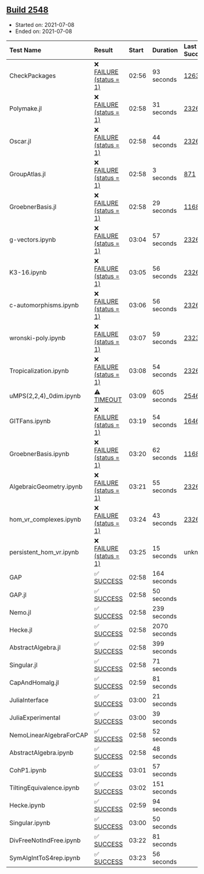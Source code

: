 ## [Build 2548](https://oscarci.mathematik.uni-kl.de/job/oscar-stable/2548/)

* Started on: 2021-07-08
* Ended on: 2021-07-08

| Test Name    | Result | Start | Duration | Last Success | First Failure |
|:-------------|:-------|:------|:---------|:-------------|:--------------|
| CheckPackages | ❌ [FAILURE (status = 1)](https://oscarci.mathematik.uni-kl.de/job/oscar-stable/2548/artifact/logs/build-2548/CheckPackages.log) | 02:56 | 93 seconds | [1263](https://oscarci.mathematik.uni-kl.de/job/oscar-stable/1263/) | [1264](https://oscarci.mathematik.uni-kl.de/job/oscar-stable/1264/) |
| Polymake.jl | ❌ [FAILURE (status = 1)](https://oscarci.mathematik.uni-kl.de/job/oscar-stable/2548/artifact/logs/build-2548/Polymake.jl.log) | 02:58 | 31 seconds | [2326](https://oscarci.mathematik.uni-kl.de/job/oscar-stable/2326/) | [2327](https://oscarci.mathematik.uni-kl.de/job/oscar-stable/2327/) |
| Oscar.jl | ❌ [FAILURE (status = 1)](https://oscarci.mathematik.uni-kl.de/job/oscar-stable/2548/artifact/logs/build-2548/Oscar.jl.log) | 02:58 | 44 seconds | [2326](https://oscarci.mathematik.uni-kl.de/job/oscar-stable/2326/) | [2327](https://oscarci.mathematik.uni-kl.de/job/oscar-stable/2327/) |
| GroupAtlas.jl | ❌ [FAILURE (status = 1)](https://oscarci.mathematik.uni-kl.de/job/oscar-stable/2548/artifact/logs/build-2548/GroupAtlas.jl.log) | 02:58 | 3 seconds | [871](https://oscarci.mathematik.uni-kl.de/job/oscar-stable/871/) | [872](https://oscarci.mathematik.uni-kl.de/job/oscar-stable/872/) |
| GroebnerBasis.jl | ❌ [FAILURE (status = 1)](https://oscarci.mathematik.uni-kl.de/job/oscar-stable/2548/artifact/logs/build-2548/GroebnerBasis.jl.log) | 02:58 | 29 seconds | [1168](https://oscarci.mathematik.uni-kl.de/job/oscar-stable/1168/) | [1169](https://oscarci.mathematik.uni-kl.de/job/oscar-stable/1169/) |
| g-vectors.ipynb | ❌ [FAILURE (status = 1)](https://oscarci.mathematik.uni-kl.de/job/oscar-stable/2548/artifact/logs/build-2548/g-vectors.ipynb.log) | 03:04 | 57 seconds | [2326](https://oscarci.mathematik.uni-kl.de/job/oscar-stable/2326/) | [2327](https://oscarci.mathematik.uni-kl.de/job/oscar-stable/2327/) |
| K3-16.ipynb | ❌ [FAILURE (status = 1)](https://oscarci.mathematik.uni-kl.de/job/oscar-stable/2548/artifact/logs/build-2548/K3-16.ipynb.log) | 03:05 | 56 seconds | [2326](https://oscarci.mathematik.uni-kl.de/job/oscar-stable/2326/) | [2327](https://oscarci.mathematik.uni-kl.de/job/oscar-stable/2327/) |
| c-automorphisms.ipynb | ❌ [FAILURE (status = 1)](https://oscarci.mathematik.uni-kl.de/job/oscar-stable/2548/artifact/logs/build-2548/c-automorphisms.ipynb.log) | 03:06 | 56 seconds | [2326](https://oscarci.mathematik.uni-kl.de/job/oscar-stable/2326/) | [2327](https://oscarci.mathematik.uni-kl.de/job/oscar-stable/2327/) |
| wronski-poly.ipynb | ❌ [FAILURE (status = 1)](https://oscarci.mathematik.uni-kl.de/job/oscar-stable/2548/artifact/logs/build-2548/wronski-poly.ipynb.log) | 03:07 | 59 seconds | [2323](https://oscarci.mathematik.uni-kl.de/job/oscar-stable/2323/) | [2324](https://oscarci.mathematik.uni-kl.de/job/oscar-stable/2324/) |
| Tropicalization.ipynb | ❌ [FAILURE (status = 1)](https://oscarci.mathematik.uni-kl.de/job/oscar-stable/2548/artifact/logs/build-2548/Tropicalization.ipynb.log) | 03:08 | 54 seconds | [2326](https://oscarci.mathematik.uni-kl.de/job/oscar-stable/2326/) | [2327](https://oscarci.mathematik.uni-kl.de/job/oscar-stable/2327/) |
| uMPS(2,2,4)_0dim.ipynb | ⚠ [TIMEOUT](https://oscarci.mathematik.uni-kl.de/job/oscar-stable/2548/artifact/logs/build-2548/uMPS-2-2-4-_0dim.ipynb.log) | 03:09 | 605 seconds | [2546](https://oscarci.mathematik.uni-kl.de/job/oscar-stable/2546/) | [2547](https://oscarci.mathematik.uni-kl.de/job/oscar-stable/2547/) |
| GITFans.ipynb | ❌ [FAILURE (status = 1)](https://oscarci.mathematik.uni-kl.de/job/oscar-stable/2548/artifact/logs/build-2548/GITFans.ipynb.log) | 03:19 | 54 seconds | [1646](https://oscarci.mathematik.uni-kl.de/job/oscar-stable/1646/) | [1647](https://oscarci.mathematik.uni-kl.de/job/oscar-stable/1647/) |
| GroebnerBasis.ipynb | ❌ [FAILURE (status = 1)](https://oscarci.mathematik.uni-kl.de/job/oscar-stable/2548/artifact/logs/build-2548/GroebnerBasis.ipynb.log) | 03:20 | 62 seconds | [1168](https://oscarci.mathematik.uni-kl.de/job/oscar-stable/1168/) | [1169](https://oscarci.mathematik.uni-kl.de/job/oscar-stable/1169/) |
| AlgebraicGeometry.ipynb | ❌ [FAILURE (status = 1)](https://oscarci.mathematik.uni-kl.de/job/oscar-stable/2548/artifact/logs/build-2548/AlgebraicGeometry.ipynb.log) | 03:21 | 55 seconds | [2326](https://oscarci.mathematik.uni-kl.de/job/oscar-stable/2326/) | [2327](https://oscarci.mathematik.uni-kl.de/job/oscar-stable/2327/) |
| hom_vr_complexes.ipynb | ❌ [FAILURE (status = 1)](https://oscarci.mathematik.uni-kl.de/job/oscar-stable/2548/artifact/logs/build-2548/hom_vr_complexes.ipynb.log) | 03:24 | 43 seconds | [2326](https://oscarci.mathematik.uni-kl.de/job/oscar-stable/2326/) | [2327](https://oscarci.mathematik.uni-kl.de/job/oscar-stable/2327/) |
| persistent_hom_vr.ipynb | ❌ [FAILURE (status = 1)](https://oscarci.mathematik.uni-kl.de/job/oscar-stable/2548/artifact/logs/build-2548/persistent_hom_vr.ipynb.log) | 03:25 | 15 seconds | unknown | unknown |
| GAP | ✅ [SUCCESS](https://oscarci.mathematik.uni-kl.de/job/oscar-stable/2548/artifact/logs/build-2548/GAP.log) | 02:58 | 164 seconds |  |  |
| GAP.jl | ✅ [SUCCESS](https://oscarci.mathematik.uni-kl.de/job/oscar-stable/2548/artifact/logs/build-2548/GAP.jl.log) | 02:58 | 50 seconds |  |  |
| Nemo.jl | ✅ [SUCCESS](https://oscarci.mathematik.uni-kl.de/job/oscar-stable/2548/artifact/logs/build-2548/Nemo.jl.log) | 02:58 | 239 seconds |  |  |
| Hecke.jl | ✅ [SUCCESS](https://oscarci.mathematik.uni-kl.de/job/oscar-stable/2548/artifact/logs/build-2548/Hecke.jl.log) | 02:58 | 2070 seconds |  |  |
| AbstractAlgebra.jl | ✅ [SUCCESS](https://oscarci.mathematik.uni-kl.de/job/oscar-stable/2548/artifact/logs/build-2548/AbstractAlgebra.jl.log) | 02:58 | 399 seconds |  |  |
| Singular.jl | ✅ [SUCCESS](https://oscarci.mathematik.uni-kl.de/job/oscar-stable/2548/artifact/logs/build-2548/Singular.jl.log) | 02:58 | 71 seconds |  |  |
| CapAndHomalg.jl | ✅ [SUCCESS](https://oscarci.mathematik.uni-kl.de/job/oscar-stable/2548/artifact/logs/build-2548/CapAndHomalg.jl.log) | 02:59 | 81 seconds |  |  |
| JuliaInterface | ✅ [SUCCESS](https://oscarci.mathematik.uni-kl.de/job/oscar-stable/2548/artifact/logs/build-2548/JuliaInterface.log) | 03:00 | 21 seconds |  |  |
| JuliaExperimental | ✅ [SUCCESS](https://oscarci.mathematik.uni-kl.de/job/oscar-stable/2548/artifact/logs/build-2548/JuliaExperimental.log) | 03:00 | 39 seconds |  |  |
| NemoLinearAlgebraForCAP | ✅ [SUCCESS](https://oscarci.mathematik.uni-kl.de/job/oscar-stable/2548/artifact/logs/build-2548/NemoLinearAlgebraForCAP.log) | 02:58 | 52 seconds |  |  |
| AbstractAlgebra.ipynb | ✅ [SUCCESS](https://oscarci.mathematik.uni-kl.de/job/oscar-stable/2548/artifact/logs/build-2548/AbstractAlgebra.ipynb.log) | 02:58 | 48 seconds |  |  |
| CohP1.ipynb | ✅ [SUCCESS](https://oscarci.mathematik.uni-kl.de/job/oscar-stable/2548/artifact/logs/build-2548/CohP1.ipynb.log) | 03:01 | 57 seconds |  |  |
| TiltingEquivalence.ipynb | ✅ [SUCCESS](https://oscarci.mathematik.uni-kl.de/job/oscar-stable/2548/artifact/logs/build-2548/TiltingEquivalence.ipynb.log) | 03:02 | 151 seconds |  |  |
| Hecke.ipynb | ✅ [SUCCESS](https://oscarci.mathematik.uni-kl.de/job/oscar-stable/2548/artifact/logs/build-2548/Hecke.ipynb.log) | 02:59 | 94 seconds |  |  |
| Singular.ipynb | ✅ [SUCCESS](https://oscarci.mathematik.uni-kl.de/job/oscar-stable/2548/artifact/logs/build-2548/Singular.ipynb.log) | 03:00 | 50 seconds |  |  |
| DivFreeNotIndFree.ipynb | ✅ [SUCCESS](https://oscarci.mathematik.uni-kl.de/job/oscar-stable/2548/artifact/logs/build-2548/DivFreeNotIndFree.ipynb.log) | 03:22 | 81 seconds |  |  |
| SymAlgIntToS4rep.ipynb | ✅ [SUCCESS](https://oscarci.mathematik.uni-kl.de/job/oscar-stable/2548/artifact/logs/build-2548/SymAlgIntToS4rep.ipynb.log) | 03:23 | 56 seconds |  |  |
